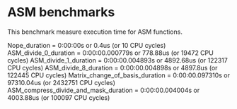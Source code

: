 # ASM benchmarks

This benchmark measure execution time for ASM functions.

Nope_duration = 0:00:00s or 0.4us	 (or 10 CPU cycles)
ASM_divide_0_duration = 0:00:00.000779s or 778.88us	 (or 19472 CPU cycles)
ASM_divide_1_duration = 0:00:00.004893s or 4892.68us	 (or 122317 CPU cycles)
ASM_divide_8_duration = 0:00:00.004898s or 4897.8us	 (or 122445 CPU cycles)
Matrix_change_of_basis_duration = 0:00:00.097310s or 97310.04us	 (or 2432751 CPU cycles)
ASM_compress_divide_and_mask_duration = 0:00:00.004004s or 4003.88us	 (or 100097 CPU cycles)
